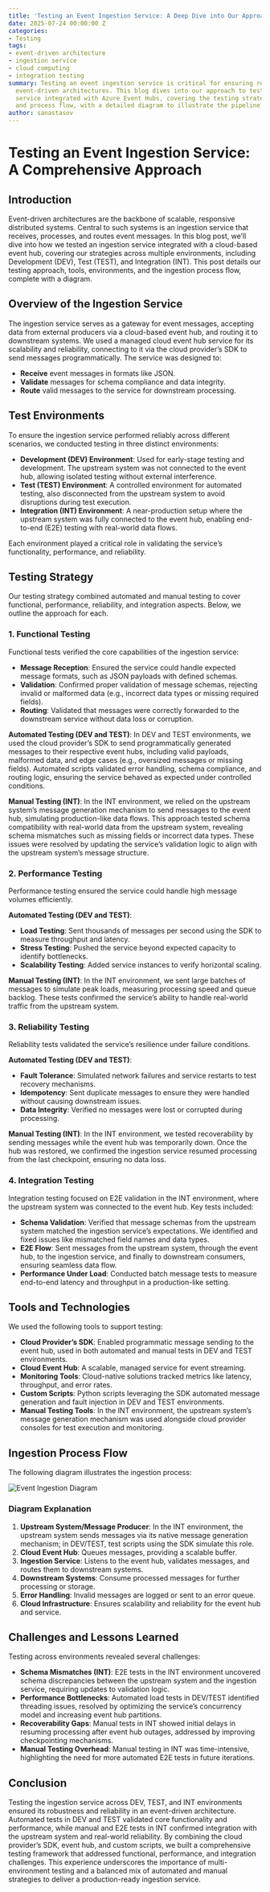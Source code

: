 ```yaml
---
title: 'Testing an Event Ingestion Service: A Deep Dive into Our Approach'
date: 2025-07-24 00:00:00 Z
categories:
- Testing
tags:
- event-driven architecture
- ingestion service
- cloud computing
- integration testing
summary: Testing an event ingestion service is critical for ensuring reliable, scalable
  event-driven architectures. This blog dives into our approach to testing an ingestion
  service integrated with Azure Event Hubs, covering the testing strategy, tools,
  and process flow, with a detailed diagram to illustrate the pipeline.
author: sanastasov
---
```


# Testing an Event Ingestion Service: A Comprehensive Approach

## Introduction

Event-driven architectures are the backbone of scalable, responsive distributed systems. Central to such systems is an ingestion service that receives, processes, and routes event messages. In this blog post, we’ll dive into how we tested an ingestion service integrated with a cloud-based event hub, covering our strategies across multiple environments, including Development (DEV), Test (TEST), and Integration (INT). This post details our testing approach, tools, environments, and the ingestion process flow, complete with a diagram.

## Overview of the Ingestion Service

The ingestion service serves as a gateway for event messages, accepting data from external producers via a cloud-based event hub, and routing it to downstream systems. We used a managed cloud event hub service for its scalability and reliability, connecting to it via the cloud provider’s SDK to send messages programmatically. The service was designed to:

- **Receive** event messages in formats like JSON.
- **Validate** messages for schema compliance and data integrity.
- **Route** valid messages to the service for downstream processing.

## Test Environments

To ensure the ingestion service performed reliably across different scenarios, we conducted testing in three distinct environments:

- **Development (DEV) Environment**: Used for early-stage testing and development. The upstream system was not connected to the event hub, allowing isolated testing without external interference.
- **Test (TEST) Environment**: A controlled environment for automated testing, also disconnected from the upstream system to avoid disruptions during test execution.
- **Integration (INT) Environment**: A near-production setup where the upstream system was fully connected to the event hub, enabling end-to-end (E2E) testing with real-world data flows.

Each environment played a critical role in validating the service’s functionality, performance, and reliability.

## Testing Strategy

Our testing strategy combined automated and manual testing to cover functional, performance, reliability, and integration aspects. Below, we outline the approach for each.

### 1. Functional Testing

Functional tests verified the core capabilities of the ingestion service:

- **Message Reception**: Ensured the service could handle expected message formats, such as JSON payloads with defined schemas.
- **Validation**: Confirmed proper validation of message schemas, rejecting invalid or malformed data (e.g., incorrect data types or missing required fields).
- **Routing**: Validated that messages were correctly forwarded to the downstream service without data loss or corruption.

**Automated Testing (DEV and TEST)**: In DEV and TEST environments, we used the cloud provider’s SDK to send programmatically generated messages to their respective event hubs, including valid payloads, malformed data, and edge cases (e.g., oversized messages or missing fields). Automated scripts validated error handling, schema compliance, and routing logic, ensuring the service behaved as expected under controlled conditions.

**Manual Testing (INT)**: In the INT environment, we relied on the upstream system’s message generation mechanism to send messages to the event hub, simulating production-like data flows. This approach tested schema compatibility with real-world data from the upstream system, revealing schema mismatches such as missing fields or incorrect data types. These issues were resolved by updating the service’s validation logic to align with the upstream system’s message structure.

### 2. Performance Testing

Performance testing ensured the service could handle high message volumes efficiently.

**Automated Testing (DEV and TEST)**:

- **Load Testing**: Sent thousands of messages per second using the SDK to measure throughput and latency.
- **Stress Testing**: Pushed the service beyond expected capacity to identify bottlenecks.
- **Scalability Testing**: Added service instances to verify horizontal scaling.

**Manual Testing (INT)**: In the INT environment, we sent large batches of messages to simulate peak loads, measuring processing speed and queue backlog. These tests confirmed the service’s ability to handle real-world traffic from the upstream system.

### 3. Reliability Testing

Reliability tests validated the service’s resilience under failure conditions.

**Automated Testing (DEV and TEST)**:

- **Fault Tolerance**: Simulated network failures and service restarts to test recovery mechanisms.
- **Idempotency**: Sent duplicate messages to ensure they were handled without causing downstream issues.
- **Data Integrity**: Verified no messages were lost or corrupted during processing.

**Manual Testing (INT)**: In the INT environment, we tested recoverability by sending messages while the event hub was temporarily down. Once the hub was restored, we confirmed the ingestion service resumed processing from the last checkpoint, ensuring no data loss.

### 4. Integration Testing

Integration testing focused on E2E validation in the INT environment, where the upstream system was connected to the event hub. Key tests included:

- **Schema Validation**: Verified that message schemas from the upstream system matched the ingestion service’s expectations. We identified and fixed issues like mismatched field names and data types.
- **E2E Flow**: Sent messages from the upstream system, through the event hub, to the ingestion service, and finally to downstream consumers, ensuring seamless data flow.
- **Performance Under Load**: Conducted batch message tests to measure end-to-end latency and throughput in a production-like setting.

## Tools and Technologies

We used the following tools to support testing:

- **Cloud Provider’s SDK**: Enabled programmatic message sending to the event hub, used in both automated and manual tests in DEV and TEST environments.
- **Cloud Event Hub**: A scalable, managed service for event streaming.
- **Monitoring Tools**: Cloud-native solutions tracked metrics like latency, throughput, and error rates.
- **Custom Scripts**: Python scripts leveraging the SDK automated message generation and fault injection in DEV and TEST environments.
- **Manual Testing Tools**: In the INT environment, the upstream system’s message generation mechanism was used alongside cloud provider consoles for test execution and monitoring.

## Ingestion Process Flow

The following diagram illustrates the ingestion process:

<img src="{{ site.baseurl }}/sanastasov/assets/event-ingestion-diagram.png" alt="Event Ingestion Diagram" title="Event Ingestion Diagram">

### Diagram Explanation

1. **Upstream System/Message Producer**: In the INT environment, the upstream system sends messages via its native message generation mechanism; in DEV/TEST, test scripts using the SDK simulate this role.
2. **Cloud Event Hub**: Queues messages, providing a scalable buffer.
3. **Ingestion Service**: Listens to the event hub, validates messages, and routes them to downstream systems.
4. **Downstream Systems**: Consume processed messages for further processing or storage.
5. **Error Handling**: Invalid messages are logged or sent to an error queue.
6. **Cloud Infrastructure**: Ensures scalability and reliability for the event hub and service.

## Challenges and Lessons Learned

Testing across environments revealed several challenges:

- **Schema Mismatches (INT)**: E2E tests in the INT environment uncovered schema discrepancies between the upstream system and the ingestion service, requiring updates to validation logic.
- **Performance Bottlenecks**: Automated load tests in DEV/TEST identified threading issues, resolved by optimizing the service’s concurrency model and increasing event hub partitions.
- **Recoverability Gaps**: Manual tests in INT showed initial delays in resuming processing after event hub outages, addressed by improving checkpointing mechanisms.
- **Manual Testing Overhead**: Manual testing in INT was time-intensive, highlighting the need for more automated E2E tests in future iterations.

## Conclusion

Testing the ingestion service across DEV, TEST, and INT environments ensured its robustness and reliability in an event-driven architecture. Automated tests in DEV and TEST validated core functionality and performance, while manual and E2E tests in INT confirmed integration with the upstream system and real-world reliability. By combining the cloud provider’s SDK, event hub, and custom scripts, we built a comprehensive testing framework that addressed functional, performance, and integration challenges. This experience underscores the importance of multi-environment testing and a balanced mix of automated and manual strategies to deliver a production-ready ingestion service.